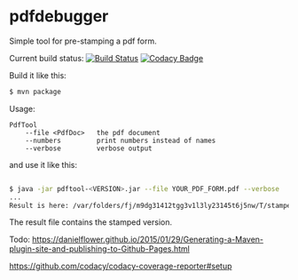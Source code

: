# pdfdebugger

Simple tool for pre-stamping a pdf form.

Current build status: [![Build Status](https://travis-ci.org/koenighotze/pdfdebugger.svg?branch=master)](https://travis-ci.org/koenighotze/pdfdebugger)  [![Codacy Badge](https://api.codacy.com/project/badge/Grade/2082d38336fa495c8a91851ebb297793)](https://www.codacy.com/app/david-schmitz-privat/pdfdebugger?utm_source=github.com&amp;utm_medium=referral&amp;utm_content=koenighotze/pdfdebugger&amp;utm_campaign=Badge_Grade)

Build it like this: 

```bash
$ mvn package
```

Usage:
```
PdfTool
    --file <PdfDoc>   the pdf document
    --numbers         print numbers instead of names
    --verbose         verbose output
```

and use it like this:

```bash

$ java -jar pdftool-<VERSION>.jar --file YOUR_PDF_FORM.pdf --verbose
...
Result is here: /var/folders/fj/m9dg31412tgg3v1l3ly23145t6j5nw/T/stamped8992316045665224650.pdf
```

The result file contains the stamped version.



Todo: https://danielflower.github.io/2015/01/29/Generating-a-Maven-plugin-site-and-publishing-to-Github-Pages.html


https://github.com/codacy/codacy-coverage-reporter#setup